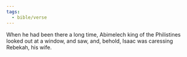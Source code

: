 ```yaml
---
tags:
  - bible/verse
---
```

When he had been there a long time, Abimelech king of the Philistines looked out at a window, and saw, and, behold, Isaac was caressing Rebekah, his wife.